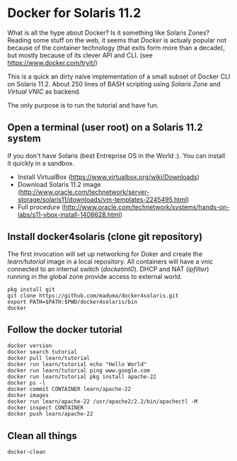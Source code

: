 # Docker for Solaris 11.2

What is all the hype about Docker? Is it something like Solaris Zones? Reading some stuff on the web, it seems that _Docker_ is actualy popular not because of the container technology (that exits form more than a decade),
but mostly because of its clever API and CLI. (see https://www.docker.com/tryit/)

This is a quick an dirty naive implementation of a small subset of Docker CLI on Solaris 11.2. About 250 lines of BASH scripting using _Solaris Zone_ and _Virtual VNIC_ as backend.

The only purpose is to run the tutorial and have fun.

## Open a terminal (user root) on a Solaris 11.2 system

If you don't have Solaris (best Entreprise OS in the World :). You can install it quickly in a sandbox.

- Install VirtualBox (https://www.virtualbox.org/wiki/Downloads)
- Download Solaris 11.2 image (http://www.oracle.com/technetwork/server-storage/solaris11/downloads/vm-templates-2245495.html)
- Full procedure (http://www.oracle.com/technetwork/systems/hands-on-labs/s11-vbox-install-1408628.html)

## Install docker4solaris (clone git repository)

The first invocation will set up networking for Doker and create the _learn/tutorial_ image in a local repository. All containers will have a vnic connected to an internal switch (_docketint0_). DHCP and NAT (_ipfilter_) running in the global zone provide access to external world.

	pkg install git
	git clone https://github.com/maduma/docker4solaris.git
	export PATH=$PATH:$PWD/docker4solaris/bin
	docker
	
## Follow the docker tutorial

	docker version
	docker search tutorial
	docker pull learn/tutorial
	docker run learn/tutorial echo "Hello World"
	docker run learn/tutorial ping www.google.com
	docker run learn/tutorial pkg install apache-22
	docker ps -l
	docker commit CONTAINER learn/apache-22
	docker images
	docker run learn/apache-22 /usr/apache2/2.2/bin/apachectl -M
	docker inspect CONTAINER
	docker push learn/apache-22
	
## Clean all things

	docker-clean
	
